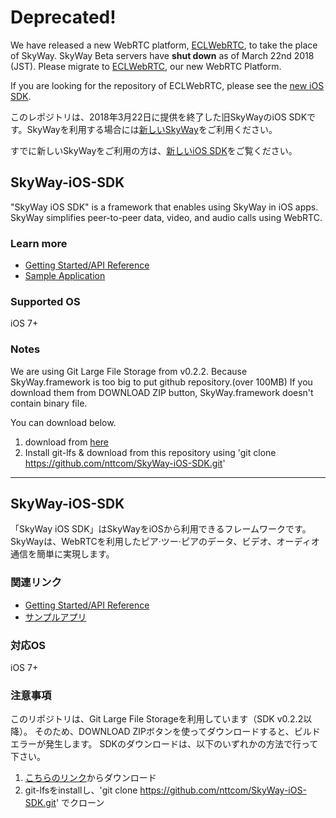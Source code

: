 # Deprecated!

We have released a new WebRTC platform, [ECLWebRTC](https://webrtc.ecl.ntt.com/en/?origin=skyway), to take the place of SkyWay. SkyWay Beta servers have **shut down** as of March 22nd 2018 (JST). Please migrate to [ECLWebRTC](https://webrtc.ecl.ntt.com/en/?origin=skyway), our new WebRTC Platform. 

If you are looking for the repository of ECLWebRTC, please see the [new iOS SDK](https://github.com/skyway/skyway-ios-sdk).

このレポジトリは、2018年3月22日に提供を終了した旧SkyWayのiOS SDKです。SkyWayを利用する場合には[新しいSkyWay](https://webrtc.ecl.ntt.com/?origin=skyway)をご利用ください。

すでに新しいSkyWayをご利用の方は、[新しいiOS SDK](https://github.com/skyway/skyway-ios-sdk)をご覧ください。

## SkyWay-iOS-SDK

"SkyWay iOS SDK" is a framework that enables using SkyWay in iOS apps.<br>
SkyWay simplifies peer-to-peer data, video, and audio calls using WebRTC.

### Learn more
* [Getting Started/API Reference](http://nttcom.github.io/skyway/en/docs/#iOS)
* [Sample Application](https://github.com/nttcom/SkyWay-iOS-Sample)

### Supported OS
iOS 7+

### Notes
We are using Git Large File Storage from v0.2.2.
Because SkyWay.framework is too big to put github repository.(over 100MB)
If you download them from DOWNLOAD ZIP button, SkyWay.framework doesn't contain binary file.

You can download below.
1. download from [here](https://s3-ap-northeast-1.amazonaws.com/skyway-sdk-production/skyway-ios-sdk.zip)
2. Install git-lfs & download from this repository using 'git clone https://github.com/nttcom/SkyWay-iOS-SDK.git'

---
## SkyWay-iOS-SDK

「SkyWay iOS SDK」はSkyWayをiOSから利用できるフレームワークです。<br>
SkyWayは、WebRTCを利用したピア·ツー·ピアのデータ、ビデオ、オーディオ通信を簡単に実現します。

### 関連リンク
* [Getting Started/API Reference](http://nttcom.github.io/skyway/en/docs/#iOS)
* [サンプルアプリ](https://github.com/nttcom/SkyWay-iOS-Sample)

### 対応OS
iOS 7+

### 注意事項
このリポジトリは、Git Large File Storageを利用しています（SDK v0.2.2以降）。
そのため、DOWNLOAD ZIPボタンを使ってダウンロードすると、ビルドエラーが発生します。
SDKのダウンロードは、以下のいずれかの方法で行って下さい。

1. [こちらのリンク](https://s3-ap-northeast-1.amazonaws.com/skyway-sdk-production/skyway-ios-sdk.zip)からダウンロード
2. git-lfsをinstallし、'git clone https://github.com/nttcom/SkyWay-iOS-SDK.git' でクローン
